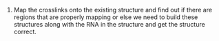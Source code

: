 1) Map the crosslinks onto the existing structure and find out if there 
are regions that are properly mapping or else we need to build these 
structures along with the RNA in the structure and get the structure correct. 
